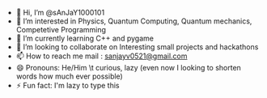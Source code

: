 - 👋 Hi, I’m @sAnJaY1000101
- 👀 I’m interested in Physics, Quantum Computing, Quantum mechanics, Competetive Programming
- 🌱 I’m currently learning C++ and pygame
- 💞️ I’m looking to collaborate on Interesting small projects and hackathons
- 📫 How to reach me mail : sanjayv0521@gmail.com
- 😄 Pronouns: He/Him \t curious, lazy (even now I looking to shorten words how much ever possible) 
- ⚡ Fun fact: I'm lazy to type this

<!---
sAnJaY1000101/sAnJaY1000101 is a ✨ special ✨ repository because its `README.md` (this file) appears on your GitHub profile.
You can click the Preview link to take a look at your changes.
--->

